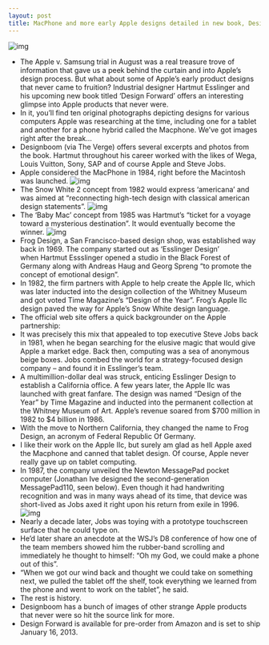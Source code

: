 ```yaml
---
layout: post
title: MacPhone and more early Apple designs detailed in new book, Design Forward
---
```

![img](http://media.idownloadblog.com/wp-content/uploads/2012/12/Early-Apple-designs-image-001.jpg)
* The Apple v. Samsung trial in August was a real treasure trove of information that gave us a peek behind the curtain and into Apple’s design process. But what about some of Apple’s early product designs that never came to fruition? Industrial designer Hartmut Esslinger and his upcoming new book titled ‘Design Forward’ offers an interesting glimpse into Apple products that never were.
* In it, you’ll find ten original photographs depicting designs for various computers Apple was researching at the time, including one for a tablet and another for a phone hybrid called the Macphone. We’ve got images right after the break…
* Designboom (via The Verge) offers several excerpts and photos from the book. Hartmut throughout his career worked with the likes of Wega, Louis Vuitton, Sony, SAP and of course Apple and Steve Jobs.
* Apple considered the MacPhone in 1984, right before the Macintosh was launched.
![img](http://media.idownloadblog.com/wp-content/uploads/2012/12/Early-Apple-designs-image-002.jpg)
* The Snow White 2 concept from 1982 would express ‘americana’ and was aimed at “reconnecting high-tech design with classical american design statements”.
![img](http://media.idownloadblog.com/wp-content/uploads/2012/12/Early-Apple-designs-image-003.jpg)
* The ‘Baby Mac’ concept from 1985 was Hartmut’s “ticket for a voyage toward a mysterious destination”. It would eventually become the winner.
![img](http://media.idownloadblog.com/wp-content/uploads/2012/12/Early-Apple-designs-image-004.jpg)
* Frog Design, a San Francisco-based design shop, was established way back in 1969. The company started out as ‘Esslinger Design’ when Hartmut Essslinger opened a studio in the Black Forest of Germany along with Andreas Haug and Georg Spreng “to promote the concept of emotional design”.
* In 1982, the firm partners with Apple to help create the Apple IIc, which was later inducted into the design collection of the Whitney Museum and got voted Time Magazine’s “Design of the Year”. Frog’s Apple IIc design paved the way for Apple’s Snow White design language.
* The official web site offers a quick backgrounder on the Apple partnership:
* It was precisely this mix that appealed to top executive Steve Jobs back in 1981, when he began searching for the elusive magic that would give Apple a market edge. Back then, computing was a sea of anonymous beige boxes. Jobs combed the world for a strategy-focused design company – and found it in Esslinger’s team.
* A multimillion-dollar deal was struck, enticing Esslinger Design to establish a California office. A few years later, the Apple IIc was launched with great fanfare. The design was named “Design of the Year” by Time Magazine and inducted into the permanent collection at the Whitney Museum of Art. Apple’s revenue soared from $700 million in 1982 to $4 billion in 1986.
* With the move to Northern California, they changed the name to Frog Design, an acronym of Federal Republic Of Germany.
* I like their work on the Apple IIc, but surely am glad as hell Apple axed the Macphone and canned that tablet design. Of course, Apple never really gave up on tablet computing.
* In 1987, the company unveiled the Newton MessagePad pocket computer (Jonathan Ive designed the second-generation MessagePad110, seen below). Even though it had handwriting recognition and was in many ways ahead of its time, that device was short-lived as Jobs axed it right upon his return from exile in 1996.
![img](http://media.idownloadblog.com/wp-content/uploads/2012/12/Newton-MessagePad-110-image-001.jpg)
* Nearly a decade later, Jobs was toying with a prototype touchscreen surface that he could type on.
* He’d later share an anecdote at the WSJ’s D8 conference of how one of the team members showed him the rubber-band scrolling and immediately he thought to himself: “Oh my God, we could make a phone out of this”.
* “When we got our wind back and thought we could take on something next, we pulled the tablet off the shelf, took everything we learned from the phone and went to work on the tablet”, he said.
* The rest is history.
* Designboom has a bunch of images of other strange Apple products that never were so hit the source link for more.
* Design Forward is available for pre-order from Amazon and is set to ship January 16, 2013.

